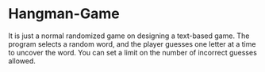 # Hangman-Game
It is just a normal randomized game on designing a text-based  game. The program selects a random word, and the player guesses one letter at a time to uncover the word. You can set a limit on the number of incorrect guesses allowed.
